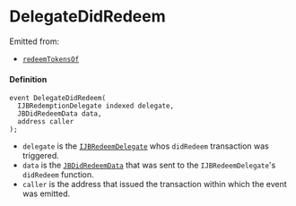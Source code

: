 # DelegateDidRedeem

Emitted from:

* [`redeemTokensOf`](/docs/v4/deprecated/v2/contracts/or-payment-terminals/or-abstract/jbpayoutredemptionpaymentterminal/write/redeemtokensof.md)

#### Definition

```
event DelegateDidRedeem(
  IJBRedemptionDelegate indexed delegate,
  JBDidRedeemData data,
  address caller
);
```

* `delegate` is the [`IJBRedeemDelegate`](/docs/v4/deprecated/v2/interfaces/ijbredemptiondelegate.md) whos `didRedeem` transaction was triggered.
* `data` is the [`JBDidRedeemData`](/docs/v4/deprecated/v2/data-structures/jbdidredeemdata.md) that was sent to the `IJBRedeemDelegate`'s `didRedeem` function.
* `caller` is the address that issued the transaction within which the event was emitted.
